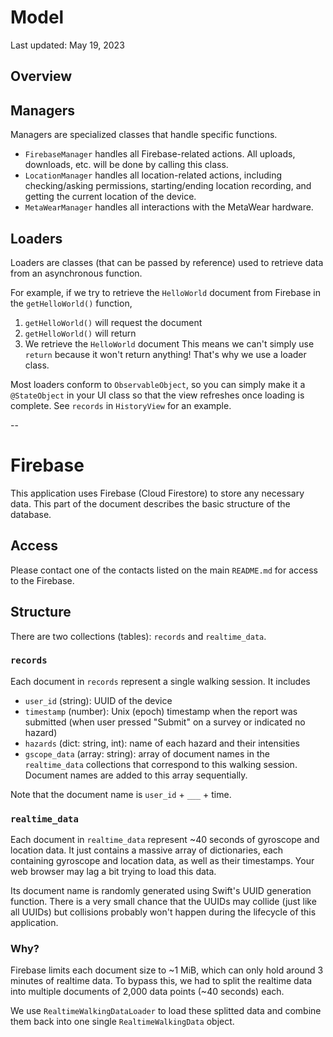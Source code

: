 # Model

Last updated: May 19, 2023

## Overview


## Managers

Managers are specialized classes that handle specific functions.

- `FirebaseManager` handles all Firebase-related actions. All uploads, downloads, etc. will be done by calling this class.
- `LocationManager` handles all location-related actions, including checking/asking permissions, starting/ending location recording, and getting the current location of the device.
- `MetaWearManager` handles all interactions with the MetaWear hardware. 


## Loaders

Loaders are classes (that can be passed by reference) used to retrieve data from an asynchronous function.

For example, if we try to retrieve the `HelloWorld` document from Firebase in the `getHelloWorld()` function,
1. `getHelloWorld()` will request the document
2. `getHelloWorld()` will return
3. We retrieve the `HelloWorld` document
This means we can't simply use `return` because it won't return anything! That's why we use a loader class.

Most loaders conform to `ObservableObject`, so you can simply make it a `@StateObject` in your UI class so that the view refreshes once loading is complete. See `records` in `HistoryView` for an example. 

--
# Firebase

This application uses Firebase (Cloud Firestore) to store any necessary data. This part of the document describes the basic structure of the database.

## Access

Please contact one of the contacts listed on the main `README.md` for access to the Firebase. 

## Structure

There are two collections (tables): `records` and `realtime_data`. 

### `records`

Each document in `records` represent a single walking session. It includes
- `user_id` (string): UUID of the device
- `timestamp` (number): Unix (epoch) timestamp when the report was submitted (when user pressed "Submit" on a survey or indicated no hazard)
- `hazards` (dict: string, int): name of each hazard and their intensities
- `gscope_data` (array: string): array of document names in the `realtime_data` collections that correspond to this walking session. Document names are added to this array sequentially.

Note that the document name is `user_id` + `___` + time.

### `realtime_data`

Each document in `realtime_data` represent ~40 seconds of gyroscope and location data. It just contains a massive array of dictionaries, each containing gyroscope and location data, as well as their timestamps. Your web browser may lag a bit trying to load this data.

Its document name is randomly generated using Swift's UUID generation function. There is a very small chance that the UUIDs may collide (just like all UUIDs) but collisions probably won't happen during the lifecycle of this application.

### Why?

Firebase limits each document size to ~1 MiB, which can only hold around 3 minutes of realtime data. To bypass this, we had to split the realtime data into multiple documents of 2,000 data points (~40 seconds) each.

We use `RealtimeWalkingDataLoader` to load these splitted data and combine them back into one single `RealtimeWalkingData` object.
